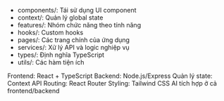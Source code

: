 - components/: Tái sử dụng UI component
- context/: Quản lý global state
- features/: Nhóm chức năng theo tính năng
- hooks/: Custom hooks
- pages/: Các trang chính của ứng dụng
- services/: Xử lý API và logic nghiệp vụ
- types/: Định nghĩa TypeScript
- utils/: Các hàm tiện ích

Frontend: React + TypeScript
Backend: Node.js/Express
Quản lý state: Context API
Routing: React Router
Styling: Tailwind CSS
AI tích hợp ở cả frontend/backend